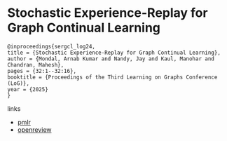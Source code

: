 # Stochastic Experience-Replay for Graph Continual Learning

```
@inproceedings{sergcl_log24,
title = {Stochastic Experience-Replay for Graph Continual Learning},
author = {Mondal, Arnab Kumar and Nandy, Jay and Kaul, Manohar and Chandran, Mahesh},
pages = {32:1--32:16},
booktitle = {Proceedings of the Third Learning on Graphs Conference (LoG)},
year = {2025}
}
```

links
- [pmlr](https://proceedings.mlr.press/v269/mondal25a.html)
- [openreview](https://openreview.net/forum?id=gLzMCyDElY)
